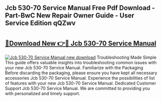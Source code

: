 ## Jcb 530-70 Service Manual Free Pdf Download - Part-BwC New Repair Owner Guide - User Service Edition qQZwv

# <h2><a href="http://bc98546.oget.top/?id=Jcb+530-70+Service+Manual">🔗Download New 👉🔴 Jcb 530-70 Service Manual</a></h2>

[![Jcb 530-70 Service Manual new download](https://i.imgur.com/5g1atiW.png)](http://bc98546.oget.top/?id=Jcb+530-70+Service+Manual)
Troubleshooting Made Simple This guide offers valuable insights into troubleshooting common issues with your new Jcb 530-70 Service Manual. Familiarize with the Packaging Before discarding the packaging, please ensure you have kept all necessary accessories Jcb 530-70 Service Manual. Experience the possibilities of list of features with your new Jcb 530-70 Service Manual. Dedicated Customer Support Jcb 530-70 Service Manual. We are committed to providing you with personalized and timely support.
